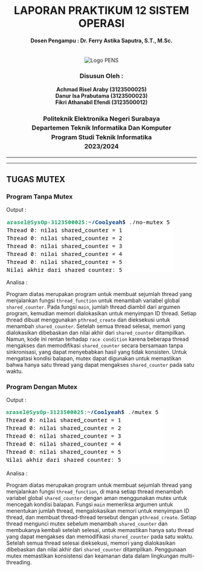 <div align="center">
  <h1 style="text-align: center;font-weight: bold">LAPORAN PRAKTIKUM 12 SISTEM OPERASI</h1>
  <h4 style="text-align: center;">Dosen Pengampu : Dr. Ferry Astika Saputra, S.T., M.Sc.</h4>
</div>
<br />
<div align="center">
  <img src="https://upload.wikimedia.org/wikipedia/id/4/44/Logo_PENS.png" alt="Logo PENS">
  <h3 style="text-align: center;">Disusun Oleh : </h3>
  <p style="text-align: center;">
    <strong>Achmad Risel Araby (3123500025)</strong><br>
    <strong>Danur Isa Prabutama (3123500023)</strong><br>
    <strong>Fikri Athanabil Efendi (3123500012)</strong>
  </p>
<h3 style="text-align: center;line-height: 1.5">Politeknik Elektronika Negeri Surabaya<br>Departemen Teknik Informatika Dan Komputer<br>Program Studi Teknik Informatika<br>2023/2024</h3>
  <hr><hr>
</div>

## TUGAS MUTEX

### Program Tanpa Mutex

Output :

![alt text](media/no-mutex.png)

Analisa :

Program diatas merupakan program untuk membuat sejumlah thread yang menjalankan fungsi `thread_function` untuk menambah variabel global `shared_counter`. Pada fungsi `main`, jumlah thread diambil dari argumen program, kemudian memori dialokasikan untuk menyimpan ID thread. Setiap thread dibuat menggunakan `pthread_create` dan dieksekusi untuk menambah `shared_counter`. Setelah semua thread selesai, memori yang dialokasikan dibebaskan dan nilai akhir dari `shared_counter` ditampilkan. Namun, kode ini rentan terhadap `race condition` karena beberapa thread mengakses dan memodifikasi `shared_counter` secara bersamaan tanpa sinkronisasi, yang dapat menyebabkan hasil yang tidak konsisten. Untuk mengatasi kondisi balapan, mutex dapat digunakan untuk memastikan bahwa hanya satu thread yang dapat mengakses `shared_counter` pada satu waktu.

### Program Dengan Mutex

Output :

![alt text](media/mutex.png)

Analisa :

Program diatas merupakan program untuk membuat sejumlah thread yang menjalankan fungsi `thread_function`, di mana setiap thread menambah variabel global `shared_counter` dengan aman menggunakan mutex untuk mencegah kondisi balapan. Fungsi `main` memeriksa argumen untuk menentukan jumlah thread, mengalokasikan memori untuk menyimpan ID thread, dan membuat thread-thread tersebut dengan `pthread_create`. Setiap thread mengunci mutex sebelum menambah `shared_counter` dan membukanya kembali setelah selesai, untuk memastikan hanya satu thread yang dapat mengakses dan memodifikasi `shared_counter` pada satu waktu. Setelah semua thread selesai dieksekusi, memori yang dialokasikan dibebaskan dan nilai akhir dari `shared_counter` ditampilkan. Penggunaan mutex memastikan konsistensi dan keamanan data dalam lingkungan multi-threading.
